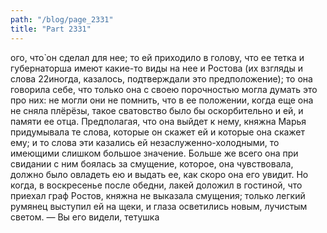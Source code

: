 ```yaml
---
path: "/blog/page_2331"
title: "Part 2331"
---
```


ого, что̀ он сделал для нее; то ей приходило в голову, что ее тетка и губернаторша имеют какие-то виды на нее и Ростова (их взгляды и слова 22иногда, казалось, подтверждали это предположение); то она говорила себе, что только она с своею порочностью могла думать это про них: не могли они не помнить, что в ее положении, когда еще она не сняла плёрёзы, такое сватовство было бы оскорбительно и ей, и памяти ее отца. Предполагая, что она выйдет к нему, княжна Марья придумывала те слова, которые он скажет ей и которые она скажет ему; и то слова эти казались ей незаслуженно-холодными, то имеющими слишком большое значение. Больше же всего она при свидании с ним боялась за смущение, которое, она чувствовала, должно было овладеть ею и выдать ее, как скоро она его увидит.
Но когда, в воскресенье после обедни, лакей доложил в гостиной, что приехал граф Ростов, княжна не выказала смущения; только легкий румянец выступил ей на щеки, и глаза осветились новым, лучистым светом.
— Вы его видели, тетушка
